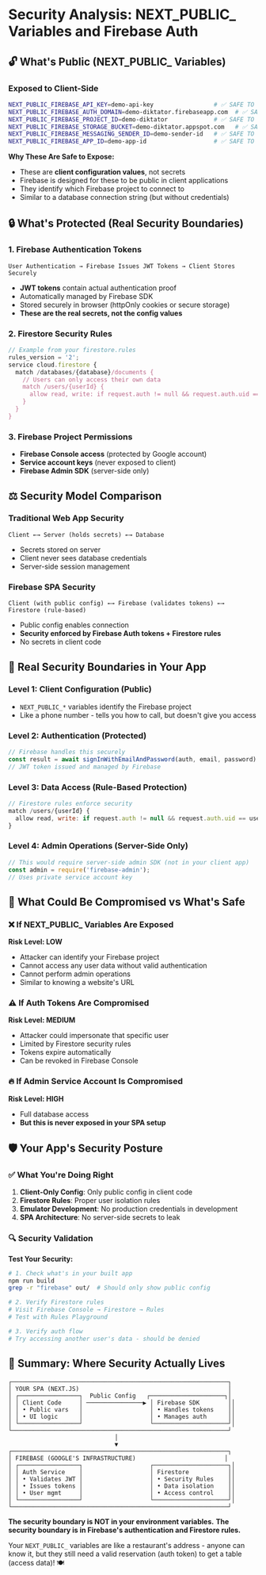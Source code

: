 # Security Analysis: NEXT_PUBLIC_ Variables and Firebase Auth

## 🔓 What's Public (NEXT_PUBLIC_ Variables)

### Exposed to Client-Side
```bash
NEXT_PUBLIC_FIREBASE_API_KEY=demo-api-key                 # ✅ SAFE TO EXPOSE
NEXT_PUBLIC_FIREBASE_AUTH_DOMAIN=demo-diktator.firebaseapp.com  # ✅ SAFE TO EXPOSE
NEXT_PUBLIC_FIREBASE_PROJECT_ID=demo-diktator             # ✅ SAFE TO EXPOSE
NEXT_PUBLIC_FIREBASE_STORAGE_BUCKET=demo-diktator.appspot.com   # ✅ SAFE TO EXPOSE
NEXT_PUBLIC_FIREBASE_MESSAGING_SENDER_ID=demo-sender-id   # ✅ SAFE TO EXPOSE
NEXT_PUBLIC_FIREBASE_APP_ID=demo-app-id                   # ✅ SAFE TO EXPOSE
```

**Why These Are Safe to Expose:**
- These are **client configuration values**, not secrets
- Firebase is designed for these to be public in client applications
- They identify which Firebase project to connect to
- Similar to a database connection string (but without credentials)

## 🔒 What's Protected (Real Security Boundaries)

### 1. Firebase Authentication Tokens
```
User Authentication → Firebase Issues JWT Tokens → Client Stores Securely
```
- **JWT tokens** contain actual authentication proof
- Automatically managed by Firebase SDK
- Stored securely in browser (httpOnly cookies or secure storage)
- **These are the real secrets, not the config values**

### 2. Firestore Security Rules
```javascript
// Example from your firestore.rules
rules_version = '2';
service cloud.firestore {
  match /databases/{database}/documents {
    // Users can only access their own data
    match /users/{userId} {
      allow read, write: if request.auth != null && request.auth.uid == userId;
    }
  }
}
```

### 3. Firebase Project Permissions
- **Firebase Console access** (protected by Google account)
- **Service account keys** (never exposed to client)
- **Firebase Admin SDK** (server-side only)

## ⚖️ Security Model Comparison

### Traditional Web App Security
```
Client ←→ Server (holds secrets) ←→ Database
```
- Secrets stored on server
- Client never sees database credentials
- Server-side session management

### Firebase SPA Security
```
Client (with public config) ←→ Firebase (validates tokens) ←→ Firestore (rule-based)
```
- Public config enables connection
- **Security enforced by Firebase Auth tokens + Firestore rules**
- No secrets in client code

## 🎯 Real Security Boundaries in Your App

### Level 1: Client Configuration (Public)
- `NEXT_PUBLIC_*` variables identify the Firebase project
- Like a phone number - tells you how to call, but doesn't give you access

### Level 2: Authentication (Protected)
```typescript
// Firebase handles this securely
const result = await signInWithEmailAndPassword(auth, email, password)
// JWT token issued and managed by Firebase
```

### Level 3: Data Access (Rule-Based Protection)
```javascript
// Firestore rules enforce security
match /users/{userId} {
  allow read, write: if request.auth != null && request.auth.uid == userId;
}
```

### Level 4: Admin Operations (Server-Side Only)
```typescript
// This would require server-side admin SDK (not in your client app)
const admin = require('firebase-admin');
// Uses private service account key
```

## 🚨 What Could Be Compromised vs What's Safe

### ❌ If NEXT_PUBLIC_ Variables Are Exposed
**Risk Level: LOW**
- Attacker can identify your Firebase project
- Cannot access any user data without valid authentication
- Cannot perform admin operations
- Similar to knowing a website's URL

### ⚠️ If Auth Tokens Are Compromised
**Risk Level: MEDIUM**
- Attacker could impersonate that specific user
- Limited by Firestore security rules
- Tokens expire automatically
- Can be revoked in Firebase Console

### 🔥 If Admin Service Account Is Compromised
**Risk Level: HIGH**
- Full database access
- **But this is never exposed in your SPA setup**

## 🛡️ Your App's Security Posture

### ✅ What You're Doing Right
1. **Client-Only Config**: Only public config in client code
2. **Firestore Rules**: Proper user isolation rules
3. **Emulator Development**: No production credentials in development
4. **SPA Architecture**: No server-side secrets to leak

### 🔍 Security Validation

**Test Your Security:**
```bash
# 1. Check what's in your built app
npm run build
grep -r "firebase" out/  # Should only show public config

# 2. Verify Firestore rules
# Visit Firebase Console → Firestore → Rules
# Test with Rules Playground

# 3. Verify auth flow
# Try accessing another user's data - should be denied
```

## 🎯 Summary: Where Security Actually Lives

```
┌─────────────────────────────────────────────────────────────┐
│ YOUR SPA (NEXT.JS)                                          │
│ ┌─────────────────┐  Public Config   ┌─────────────────────┐│
│ │ Client Code     │ ────────────────▶ │ Firebase SDK        ││
│ │ • Public vars   │                   │ • Handles tokens    ││
│ │ • UI logic      │                   │ • Manages auth      ││
│ └─────────────────┘                   └─────────────────────┘│
└─────────────────────────────────────────────────────────────┘
                              │
                              ▼
┌─────────────────────────────────────────────────────────────┐
│ FIREBASE (GOOGLE'S INFRASTRUCTURE)                         │
│ ┌─────────────────┐                   ┌─────────────────────┐│
│ │ Auth Service    │                   │ Firestore           ││
│ │ • Validates JWT │                   │ • Security Rules    ││
│ │ • Issues tokens │                   │ • Data isolation    ││
│ │ • User mgmt     │                   │ • Access control    ││
│ └─────────────────┘                   └─────────────────────┘│
└─────────────────────────────────────────────────────────────┘
```

**The security boundary is NOT in your environment variables.**
**The security boundary is in Firebase's authentication and Firestore rules.**

Your `NEXT_PUBLIC_` variables are like a restaurant's address - anyone can know it, but they still need a valid reservation (auth token) to get a table (access data)! 🍽️

